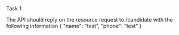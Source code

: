 Task 1

The API should reply on the resource request to /candidate with the following information
{
"name": “test”,
"phone": “test”
}
